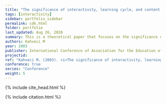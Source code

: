 ```yaml
---
title: "The significance of interactivity, learning cycle, and content knowledge in science teaching and teacher preparation programs"
tags: [interactivity]
sidebar: portfolio_sidebar
permalink: cdk.html
folder: portfolio
last_updated: Aug 26, 2020
summary: This is a theoretical paper that focuses on the significance of interactivity, learning cycle, and content knowledge in the context of science teaching and teacher preparation programs.
authors: Kahveci M
year: 2003
publisher: International Conference of Association for the Education of Teachers of Science (AETS)
projectid:
ref: "Kahveci M. (2003). <i>The significance of interactivity, learning cycle, and content knowledge in science teaching and teacher preparation programs</i>. Paper presented at the International Conference of Association for the Education of Teachers of Science (AETS). St. Louis Hyatt at Union Station, Missouri, USA. January 29 - February 2, 2003."
conference: true 
series: "Conference"
weight: 5
---
```

{% include cite_head.html %}

{% include citation.html %}